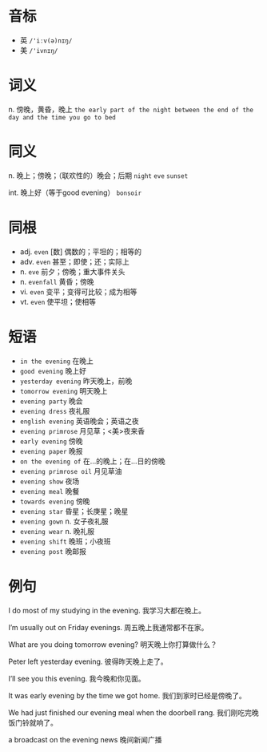 # 音标

- 英 `/'iːv(ə)nɪŋ/`
- 美 `/'ivnɪŋ/`

# 词义

n. 傍晚，黄昏，晚上
`the early part of the night between the end of the day and the time you go to bed`

# 同义

n. 晚上；傍晚；（联欢性的）晚会；后期
`night` `eve` `sunset`

int. 晚上好（等于good evening）
`bonsoir`

# 同根

- adj. `even` [数] 偶数的；平坦的；相等的
- adv. `even` 甚至；即使；还；实际上
- n. `eve` 前夕；傍晚；重大事件关头
- n. `evenfall` 黄昏；傍晚
- vi. `even` 变平；变得可比较；成为相等
- vt. `even` 使平坦；使相等

# 短语

- `in the evening` 在晚上
- `good evening` 晚上好
- `yesterday evening` 昨天晚上，前晚
- `tomorrow evening` 明天晚上
- `evening party` 晚会
- `evening dress` 夜礼服
- `english evening` 英语晚会；英语之夜
- `evening primrose` 月见草；<美>夜来香
- `early evening` 傍晚
- `evening paper` 晚报
- `on the evening of` 在…的晚上；在…日的傍晚
- `evening primrose oil` 月见草油
- `evening show` 夜场
- `evening meal` 晚餐
- `towards evening` 傍晚
- `evening star` 昏星；长庚星；晚星
- `evening gown` n. 女子夜礼服
- `evening wear` n. 晚礼服
- `evening shift` 晚班；小夜班
- `evening post` 晚邮报

# 例句

I do most of my studying in the evening.
我学习大都在晚上。

I’m usually out on Friday evenings.
周五晚上我通常都不在家。

What are you doing tomorrow evening?
明天晚上你打算做什么？

Peter left yesterday evening.
彼得昨天晚上走了。

I’ll see you this evening.
我今晚和你见面。

It was early evening by the time we got home.
我们到家时已经是傍晚了。

We had just finished our evening meal when the doorbell rang.
我们刚吃完晚饭门铃就响了。

a broadcast on the evening news
晚间新闻广播


